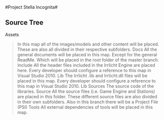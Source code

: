 #Project Stella Incognita#
## Source Tree ##
Assets
> In this map all of the images/models and other content will be placed.
> These are also all divided in their respective subfolders.
Docs
> All the general documents will be placed in this map. Except for the general ReadMe. Which will be placed in the root folder of the master branch.
Include
> All the header files included in the Irrlicht Engine are placed here. Every developer should configure a reference to this map in Visual Studio 2010.
Lib 
> The Irrlicht .lib and Irrlicht.dll files will be placed in this map. Every developer should configure a reference to this map in Visual Studio 2010.
Lib Sources
> The source code of the libraries.
Source
> All the source files (i.e. Game Engine and Stations) are placed in this folder. These different source files are also divided in their own subfolders. Also in this branch there will be a Project File (PSI) 
Tools
> All external dependencies of tools will be placed in this map. 

